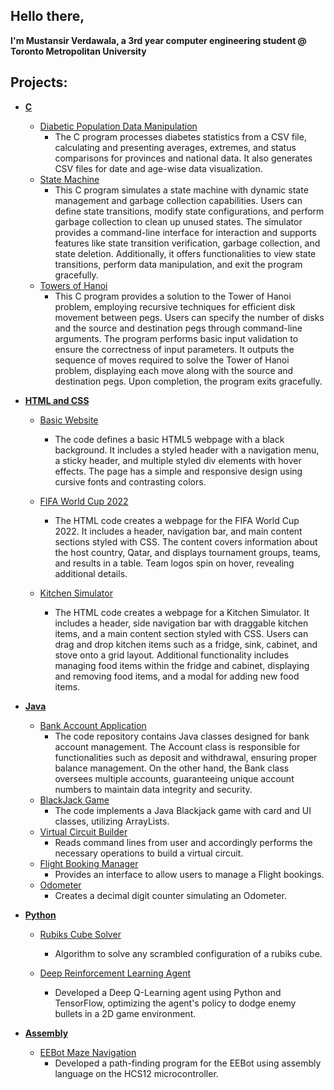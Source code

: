 ## Hello there, 
**I'm Mustansir Verdawala, a 3rd year computer engineering student @ Toronto Metropolitan University**
##
 ## Projects:

- <b>[C](https://github.com/MustansirVerdawala/C)</b>
  - [Diabetic Population Data Manipulation](https://github.com/MustansirVerdawala/C/blob/main/DiabeticPopulationDataManipulation/)
    - The C program processes diabetes statistics from a CSV file, calculating and presenting averages, extremes, and status comparisons for provinces and national data. It also generates CSV files for date and age-wise data visualization.
  - [State Machine](https://github.com/MustansirVerdawala/C/blob/main/StateMachine/)
    - This C program simulates a state machine with dynamic state management and garbage collection capabilities. Users can define state transitions, modify state configurations, and perform garbage collection to clean up unused states. The simulator provides a command-line interface for interaction and supports features like state transition verification, garbage collection, and state deletion. Additionally, it offers functionalities to view state transitions, perform data manipulation, and exit the program gracefully.
  - [Towers of Hanoi](https://github.com/MustansirVerdawala/C/blob/main/TowersOfHanoi/)
    - This C program provides a solution to the Tower of Hanoi problem, employing recursive techniques for efficient disk movement between pegs. Users can specify the number of disks and the source and destination pegs through command-line arguments. The program performs basic input validation to ensure the correctness of input parameters. It outputs the sequence of moves required to solve the Tower of Hanoi problem, displaying each move along with the source and destination pegs. Upon completion, the program exits gracefully.

- <b>[HTML and CSS](https://github.com/MustansirVerdawala/FrontEnd)</b>
  - [Basic Website](https://github.com/MustansirVerdawala/FrontEnd/blob/main/BasicWebsite)
    - The code defines a basic HTML5 webpage with a black background. It includes a styled header with a navigation menu, a sticky header, and multiple styled div elements with hover effects. The page has a simple and responsive design using cursive fonts and contrasting colors.
 
  - [FIFA World Cup 2022](https://github.com/MustansirVerdawala/FrontEnd/blob/main/FifaWorldCup2022)
    - The HTML code creates a webpage for the FIFA World Cup 2022. It includes a header, navigation bar, and main content sections styled with CSS. The content covers information about the host country, Qatar, and displays tournament groups, teams, and results in a table. Team logos spin on hover, revealing additional details.
   
  - [Kitchen Simulator](https://github.com/rackman404/Terrahacks-2024-Project)  
    - The HTML code creates a webpage for a Kitchen Simulator. It includes a header, side navigation bar with draggable kitchen items, and a main content section styled with CSS. Users can drag and drop kitchen items such as a fridge, sink, cabinet, and stove onto a grid layout. Additional functionality includes managing food items within the fridge and cabinet, displaying and removing food items, and a modal for adding new food items.

- <b>[Java](https://github.com/MustansirVerdawala/Java)</b>
  - [Bank Account Application](https://github.com/MustansirVerdawala/Java/blob/main/BankAccountApplication/)
    - The code repository contains Java classes designed for bank account management. The Account class is responsible for functionalities such as deposit and withdrawal, ensuring proper balance management. On the other hand, the Bank class oversees multiple accounts, guaranteeing unique account numbers to maintain data integrity and security.
  - [BlackJack Game](https://github.com/MustansirVerdawala/Java/tree/main/BlackJack%20Game)
    - The code implements a Java Blackjack game with card and UI classes, utilizing ArrayLists.
  - [Virtual Circuit Builder](https://github.com/MustansirVerdawala/Java/tree/main/Circuit%20Builder)
    - Reads command lines from user and accordingly performs the necessary operations to build a virtual circuit.
  - [Flight Booking Manager](https://github.com/MustansirVerdawala/Java/tree/main/FlightBooking)
    - Provides an interface to allow users to manage a Flight bookings.
  - [Odometer](https://github.com/MustansirVerdawala/Java/tree/main/Odometer)
    - Creates a decimal digit counter simulating an Odometer.
    
- <b>[Python](https://github.com/MustansirVerdawala/Python)</b>
  - [Rubiks Cube Solver](https://github.com/MustansirVerdawala/Python/blob/main/RubiksSolver)
    - Algorithm to solve any scrambled configuration of a rubiks cube.
   
  - [Deep Reinforcement Learning Agent](https://github.com/MustansirVerdawala/Python/blob/main/DRL)
    - Developed a Deep Q-Learning agent using Python and TensorFlow, optimizing the agent's policy to dodge enemy bullets in a 2D game environment.
   
- <b>[Assembly](https://github.com/MustansirVerdawala/Assembly)</b>
  - [EEBot Maze Navigation](https://github.com/MustansirVerdawala/Assembly/tree/main/EEBotMazeNavigation)
    - Developed a path-finding program for the EEBot using assembly language on the HCS12 microcontroller.
